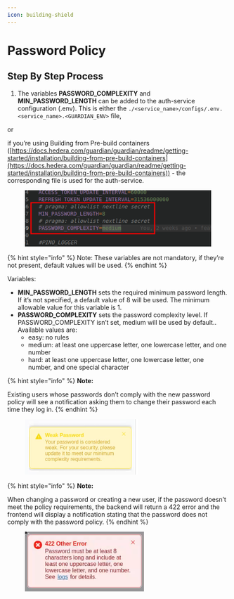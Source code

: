```yaml
---
icon: building-shield
---
```


# Password Policy

## Step By Step Process

1. The variables **PASSWORD\_COMPLEXITY** and **MIN\_PASSWORD\_LENGTH** can be added to the auth-service configuration (.env). This is either the `./<service_name>/configs/.env.<service_name>.<GUARDIAN_ENV>` file,

or

if you’re using Building from Pre-build containers ([https://docs.hedera.com/guardian/guardian/readme/getting-started/installation/building-from-pre-build-containers](https://docs.hedera.com/guardian/guardian/readme/getting-started/installation/building-from-pre-build-containers)) - the corresponding file is used for the auth-service.

<figure><img src="../../../.gitbook/assets/image (4) (1) (1) (2).png" alt=""><figcaption></figcaption></figure>

{% hint style="info" %}
Note: These variables are not mandatory, if they’re not present, default values will be used.
{% endhint %}

Variables:

* **MIN\_PASSWORD\_LENGTH** sets the required minimum password length. If it’s not specified, a default value of 8 will be used. The minimum allowable value for this variable is 1.
* **PASSWORD\_COMPLEXITY** sets the password complexity level. If PASSWORD\_COMPLEXITY isn’t set, medium will be used by default.. Available values are:
  * easy: no rules
  * medium: at least one uppercase letter, one lowercase letter, and one number
  * hard: at least one uppercase letter, one lowercase letter, one number, and one special character

{% hint style="info" %}
**Note:**

Existing users whose passwords don’t comply with the new password policy will see a notification asking them to change their password each time they log in.
{% endhint %}

<figure><img src="../../../.gitbook/assets/image (1) (1) (1) (1) (1) (1) (1) (1) (1) (1) (1) (1) (1).png" alt=""><figcaption></figcaption></figure>

{% hint style="info" %}
**Note:**

When changing a password or creating a new user, if the password doesn’t meet the policy requirements, the backend will return a 422 error and the frontend will display a notification stating that the password does not comply with the password policy.
{% endhint %}

<figure><img src="../../../.gitbook/assets/image (2) (1) (1) (1) (1) (1) (1) (1) (1) (1) (1).png" alt=""><figcaption></figcaption></figure>
